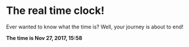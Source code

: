 # The real time clock!

Ever wanted to know what the time is? Well, your journey is about to end!

**The time is Nov 27, 2017, 15:58**